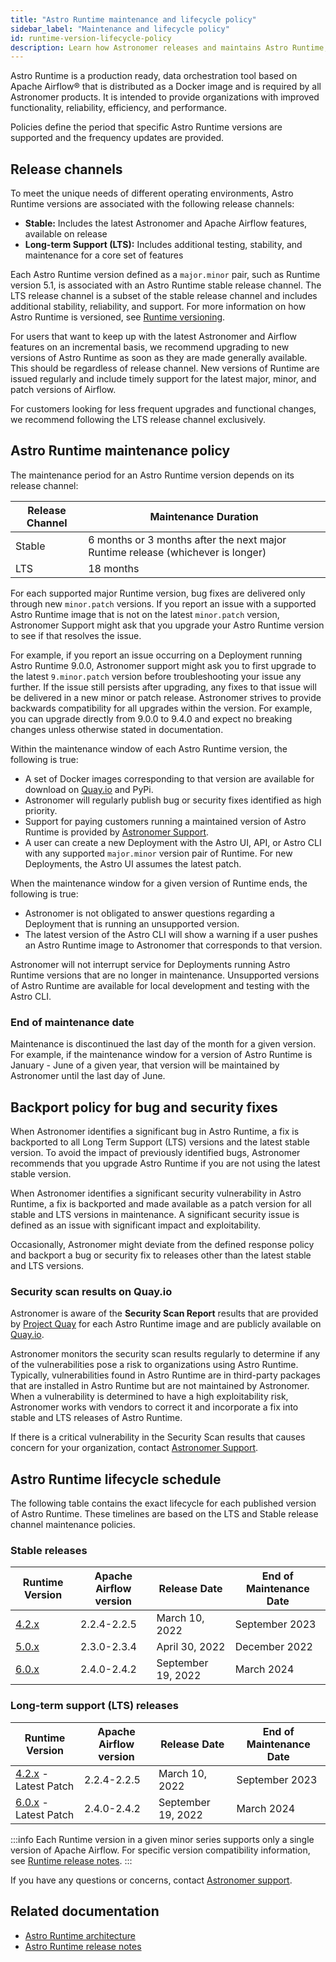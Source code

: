 ```yaml
---
title: "Astro Runtime maintenance and lifecycle policy"
sidebar_label: "Maintenance and lifecycle policy"
id: runtime-version-lifecycle-policy
description: Learn how Astronomer releases and maintains Astro Runtime, the core component that powers a differentiated Apache Airflow experience on Astro.
---
```


Astro Runtime is a production ready, data orchestration tool based on Apache Airflow® that is distributed as a Docker image and is required by all Astronomer products. It is intended to provide organizations with improved functionality, reliability, efficiency, and performance.

Policies define the period that specific Astro Runtime versions are supported and the frequency updates are provided.

## Release channels

To meet the unique needs of different operating environments, Astro Runtime versions are associated with the following release channels:

- **Stable:** Includes the latest Astronomer and Apache Airflow features, available on release
- **Long-term Support (LTS):** Includes additional testing, stability, and maintenance for a core set of features

Each Astro Runtime version defined as a `major.minor` pair, such as Runtime version 5.1,  is associated with an Astro Runtime stable release channel. The LTS release channel is a subset of the stable release channel and includes additional stability, reliability, and support. For more information on how Astro Runtime is versioned, see [Runtime versioning](runtime-image-architecture.mdx#runtime-versioning).

For users that want to keep up with the latest Astronomer and Airflow features on an incremental basis, we recommend upgrading to new versions of Astro Runtime as soon as they are made generally available. This should be regardless of release channel. New versions of Runtime are issued regularly and include timely support for the latest major, minor, and patch versions of Airflow.

For customers looking for less frequent upgrades and functional changes, we recommend following the LTS release channel exclusively.

## Astro Runtime maintenance policy

The maintenance period for an Astro Runtime version depends on its release channel:

| Release Channel | Maintenance Duration                                                            |
| --------------- | ------------------------------------------------------------------------------- |
| Stable          | 6 months or 3 months after the next major Runtime release (whichever is longer) |
| LTS             | 18 months                                                                       |

For each supported major Runtime version, bug fixes are delivered only through new `minor.patch` versions. If you report an issue with a supported Astro Runtime image that is not on the latest `minor.patch` version, Astronomer Support might ask that you upgrade your Astro Runtime version to see if that resolves the issue.

For example, if you report an issue occurring on a Deployment running Astro Runtime 9.0.0, Astronomer support might ask you to first upgrade to the latest `9.minor.patch` version before troubleshooting your issue any further. If the issue still persists after upgrading, any fixes to that issue will be delivered in a new minor or patch release. Astronomer strives to provide backwards compatibility for all upgrades within the version. For example, you can upgrade directly from 9.0.0 to 9.4.0 and expect no breaking changes unless otherwise stated in documentation.


Within the maintenance window of each Astro Runtime version, the following is true:

- A set of Docker images corresponding to that version are available for download on [Quay.io](https://quay.io/repository/astronomer/astro-runtime?tab=tags) and PyPi.
- Astronomer will regularly publish bug or security fixes identified as high priority.
- Support for paying customers running a maintained version of Astro Runtime is provided by [Astronomer Support](https://support.astronomer.io).
- A user can create a new Deployment with the Astro UI, API, or Astro CLI with any supported `major.minor` version pair of Runtime. For new Deployments, the Astro UI assumes the latest patch.

When the maintenance window for a given version of Runtime ends, the following is true:

- Astronomer is not obligated to answer questions regarding a Deployment that is running an unsupported version.
- The latest version of the Astro CLI will show a warning if a user pushes an Astro Runtime image to Astronomer that corresponds to that version.

Astronomer will not interrupt service for Deployments running Astro Runtime versions that are no longer in maintenance. Unsupported versions of Astro Runtime are available for local development and testing with the Astro CLI.

### End of maintenance date

Maintenance is discontinued the last day of the month for a given version. For example, if the maintenance window for a version of Astro Runtime is January - June of a given year, that version will be maintained by Astronomer until the last day of June.

## Backport policy for bug and security fixes

When Astronomer identifies a significant bug in Astro Runtime, a fix is backported to all Long Term Support (LTS) versions and the latest stable version. To avoid the impact of previously identified bugs, Astronomer recommends that you upgrade Astro Runtime if you are not using the latest stable version.

When Astronomer identifies a significant security vulnerability in Astro Runtime, a fix is backported and made available as a patch version for all stable and LTS versions in maintenance. A significant security issue is defined as an issue with significant impact and exploitability.

Occasionally, Astronomer might deviate from the defined response policy and backport a bug or security fix to releases other than the latest stable and LTS versions.

### Security scan results on Quay.io

Astronomer is aware of the **Security Scan Report** results that are provided by [Project Quay](https://www.projectquay.io/) for each Astro Runtime image and are publicly available on [Quay.io](https://quay.io/repository/astronomer/astro-runtime?tab=tags).

Astronomer monitors the security scan results regularly to determine if any of the vulnerabilities pose a risk to organizations using Astro Runtime. Typically, vulnerabilities found in Astro Runtime are in third-party packages that are installed in Astro Runtime but are not maintained by Astronomer. When a vulnerability is determined to have a high exploitability risk, Astronomer works with vendors to correct it and incorporate a fix into stable and LTS releases of Astro Runtime.

If there is a critical vulnerability in the Security Scan results that causes concern for your organization, contact [Astronomer Support](https://support.astronomer.io/).

## Astro Runtime lifecycle schedule

<!--- Version-specific -->

The following table contains the exact lifecycle for each published version of Astro Runtime. These timelines are based on the LTS and Stable release channel maintenance policies.

### Stable releases

| Runtime Version                                     | Apache Airflow version | Release Date       | End of Maintenance Date |
| --------------------------------------------------- | ---------------------- | ------------------ | ----------------------- |
| [4.2.x](https://www.astronomer.io/docs/astro/runtime-release-notes#astro-runtime-420) | 2.2.4-2.2.5            | March 10, 2022     | September 2023          |
| [5.0.x](https://www.astronomer.io/docs/astro/runtime-release-notes#astro-runtime-500) | 2.3.0-2.3.4            | April 30, 2022     | December 2022           |
| [6.0.x](https://www.astronomer.io/docs/astro/runtime-release-notes#astro-runtime-600) | 2.4.0-2.4.2            | September 19, 2022 | March 2024              |

### Long-term support (LTS) releases

| Runtime Version                                     | Apache Airflow version | Release Date       | End of Maintenance Date |
| --------------------------------------------------- | ---------------------- | ------------------ | ----------------------- |
| [4.2.x](https://www.astronomer.io/docs/astro/runtime-release-notes#astro-runtime-420) - Latest Patch | 2.2.4-2.2.5            | March 10, 2022     | September 2023          |
| [6.0.x](https://www.astronomer.io/docs/astro/runtime-release-notes#astro-runtime-600) - Latest Patch | 2.4.0-2.4.2            | September 19, 2022 | March 2024              |

:::info
Each Runtime version in a given minor series supports only a single version of Apache Airflow. For specific version compatibility information, see [Runtime release notes](https://www.astronomer.io/docs/astro/runtime-release-notes).
:::

If you have any questions or concerns, contact [Astronomer support](https://support.astronomer.io).

## Related documentation

- [Astro Runtime architecture](runtime-image-architecture.mdx)
- [Astro Runtime release notes](https://www.astronomer.io/docs/astro/runtime-release-notes)
